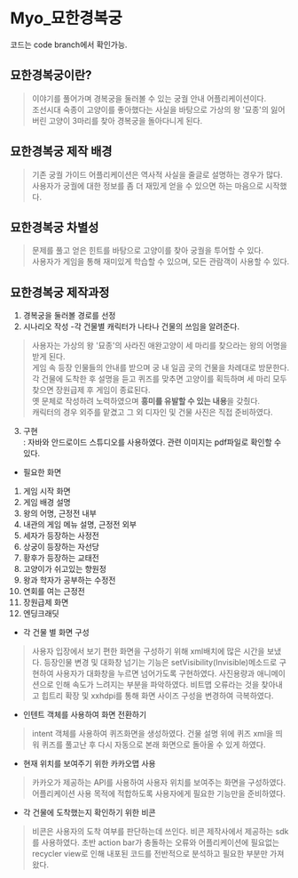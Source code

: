 # Myo_묘한경복궁    
코드는 code branch에서 확인가능.  

## 묘한경복궁이란?  
> 이야기를 풀어가며 경복궁을 둘러볼 수 있는 궁궐 안내 어플리케이션이다.  
> 조선시대 숙종이 고양이를 좋아했다는 사실을 바탕으로   가상의 왕 '묘종'의 잃어버린 고양이 3마리를 찾아 경복궁을 돌아다니게 된다.  

## 묘한경복궁 제작 배경
> 기존 궁궐 가이드 어플리케이션은 역사적 사실을 줄글로 설명하는 경우가 많다.  사용자가 궁궐에 대한 정보를 좀 더 재밌게 얻을 수 있으면 하는 마음으로 시작했다.  

## 묘한경복궁 차별성
> 문제를 풀고 얻은 힌트를 바탕으로 고양이를 찾아 궁궐을 투어할 수 있다.   
> 사용자가 게임을 통해 재미있게 학습할 수 있으며, 모든 관람객이 사용할 수 있다.  

## 묘한경복궁 제작과정
1. 경복궁을 둘러볼 경로를 선정  
2. 시나리오 작성 -각 건물별 캐릭터가 나타나 건물의 쓰임을 알려준다. 
> 사용자는 가상의 왕 '묘종'의 사라진 애완고양이 세 마리를 찾으라는 왕의 어명을 받게 된다.    
게임 속 등장 인물들의 안내를 받으며 궁 내 일곱 곳의 건물을 차례대로 방문한다.    
각 건물에 도착한 후 설명을 듣고 퀴즈를 맞추면 고양이를 획득하며 세 마리 모두 찾으면 장원급제 후 게임이 종료된다.     
> 옛 문체로 작성하려 노력하였으며 **흥미를 유발할 수 있는 내용**을 갖췄다.       
> 캐릭터의 경우 외주를 맡겼고 그 외 디자인 및 건물 사진은 직접 준비하였다.     

3. 구현  
: 자바와 안드로이드 스튜디오를 사용하였다.  관련 이미지는 pdf파일로 확인할 수 있다.   
  
  
- 필요한 화면  
1. 게임 시작 화면  
2. 게임 배경 설명  
3. 왕의 어명, 근정전 내부    
4. 내관의 게임 메뉴 설명, 근정전 외부  
5. 세자가 등장하는 사정전  
6. 상궁이 등장하는 자선당  
7. 황후가 등장하는 교태전  
8. 고양이가 쉬고있는 향원정  
9. 왕과 학자가 공부하는 수정전  
10. 연회를 여는 근정전  
11. 장원급제 화면  
12. 엔딩크래딧  
  
- 각 건물 별 화면 구성  
> 사용자 입장에서 보기 편한 화면을 구성하기 위해 xml배치에 많은 시간을 보냈다.   등장인물 변경 및 대화창 넘기는 기능은 setVisibility(Invisible)메소드로 구현하여 사용자가 대화창을 누르면 넘어가도록 구현하였다.   사진용량과 애니메이션으로 인해 속도가 느려지는 부분을 파악하였다.   비트맵 오류라는 것을 찾아내고 힙트리 확장 및 xxhdpi를 통해 화면 사이즈 구성을 변경하여 극복하였다.     
  
- 인텐트 객체를 사용하여 화면 전환하기
> intent 객체를 사용하여 퀴즈화면을 생성하였다. 건물 설명 위에 퀴즈 xml을 띄워 퀴즈를 풀고난 후 다시 자동으로 본래 화면으로 돌아올 수 있게 하였다.   
  
- 현재 위치를 보여주기 위한 카카오맵 사용
> 카카오가 제공하는 API를 사용하여 사용자 위치를 보여주는 화면을 구성하였다. 어플리케이션 사용 목적에 적합하도록 사용자에게 필요한 기능만을 준비하였다.   
  
- 각 건물에 도착했는지 확인하기 위한 비콘  
> 비콘은 사용자의 도착 여부를 판단하는데 쓰인다. 비콘 제작사에서 제공하는 sdk를 사용하였다. 초반 action bar가 충돌하는 오류와 어플리케이션에 필요없는 recycler view로 인해 내포된 코드를 전반적으로 분석하고 필요한 부분만 가져왔다.     

